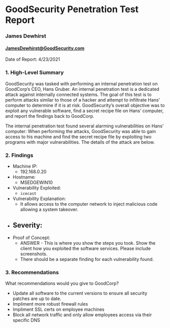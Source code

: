 # GoodSecurity Penetration Test Report
### James Dewhirst
#### JamesDewhirst@GoodSecurity.com
Date of Report: 4/23/2021

### 1. High-Level Summary
GoodSecurity was tasked with performing an internal penetration test on GoodCorp’s CEO, Hans Gruber. An internal penetration test is a dedicated attack against internally connected systems. The goal of this test is to perform attacks similar to those of a hacker and attempt to infiltrate Hans’ computer to determine if it is at risk. GoodSecurity’s overall objective was to exploit any vulnerable software, find a secret recipe file on Hans’ computer, and report the findings back to GoodCorp.

The internal penetration test found several alarming vulnerabilities on Hans’ computer: When performing the attacks, GoodSecurity was able to gain access to his machine and find the secret recipe file by exploiting two programs with major vulnerabilities. The details of the attack are below.

### 2. Findings
- Machine IP:
  - 192.168.0.20
- Hostname:
  - MSEDGEWIN10
- Vulnerability Exploited:
  - `icecast`
- Vulnerability Explanation:
  - It allows access to the computer network to inject malicious code allowing a system takeover.  
- Severity:
  - 
- Proof of Concept:
  - ANSWER - This is where you show the steps you took. Show the client how you exploited the software services. Please include screenshots.  
  - There should be a separate finding for each vulnerability found.

### 3. Recommendations
What recommendations would you give to GoodCorp?
  - Update all software to the current versions to ensure all security patches are up to date.
  - Impliment more robust firewall rules
  - Impliment SSL certs on employee machines
  - Block all network traffic and only allow employees access via their specific DNS
